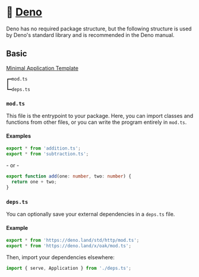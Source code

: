 # 🦕 [Deno](https://deno.land)

Deno has no required package structure, but the following structure is used by Deno's standard library and is recommended in the Deno manual.

## Basic

[Minimal Application Template](basic/)

```
┏━mod.ts
┃
┗━deps.ts
```

### `mod.ts`

This file is the entrypoint to your package. Here, you can import classes and functions from other files, or you can write the program entirely in `mod.ts`.

#### Examples

```ts
export * from 'addition.ts';
export * from 'subtraction.ts';
```

\- or -

```ts
export function add(one: number, two: number) {
  return one + two;
}
```

### `deps.ts`

You can optionally save your external dependencies in a `deps.ts` file.

#### Example

```ts
export * from 'https://deno.land/std/http/mod.ts';
export * from 'https://deno.land/x/oak/mod.ts';
```

Then, import your dependencies elsewhere:

```ts
import { serve, Application } from './deps.ts';
```
